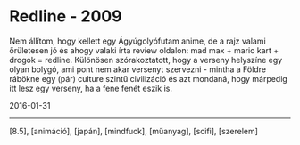 # Redline - 2009

Nem állítom, hogy kellett egy Ágyúgolyófutam anime, de a rajz valami őrületesen jó és ahogy valaki írta review oldalon: mad max + mario kart + drogok = redline. Különösen szórakoztatott, hogy a verseny helyszíne egy olyan bolygó, ami pont nem akar versenyt szervezni - mintha a Földre rábökne egy (pár) culture szintű civilizáció és azt mondaná, hogy márpedig itt lesz egy verseny, ha a fene fenét eszik is.

2016-01-31 

----

[8.5], [animáció], [japán], [mindfuck], [műanyag], [scifi], [szerelem]